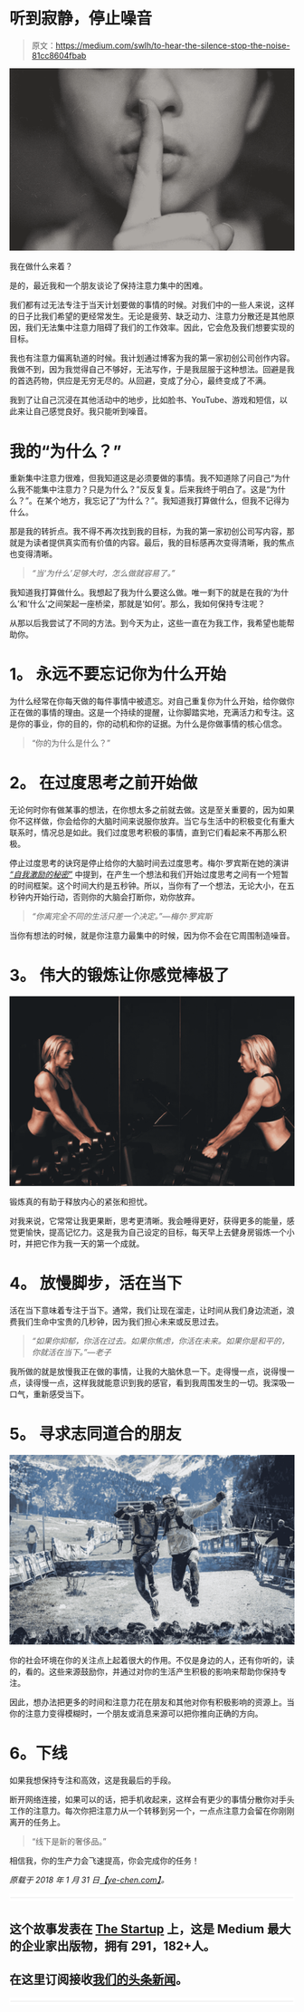 # 听到寂静，停止噪音

> 原文：<https://medium.com/swlh/to-hear-the-silence-stop-the-noise-81cc8604fbab>

![](img/72def74d107bfb9d29b978daca38690b.png)

我在做什么来着？

是的，最近我和一个朋友谈论了保持注意力集中的困难。

我们都有过无法专注于当天计划要做的事情的时候。对我们中的一些人来说，这样的日子比我们希望的更经常发生。无论是疲劳、缺乏动力、注意力分散还是其他原因，我们无法集中注意力阻碍了我们的工作效率。因此，它会危及我们想要实现的目标。

我也有注意力偏离轨道的时候。我计划通过博客为我的第一家初创公司创作内容。我做不到，因为我觉得自己不够好，无法写作，于是我屈服于这种想法。回避是我的首选药物，供应是无穷无尽的。从回避，变成了分心，最终变成了不满。

我到了让自己沉浸在其他活动中的地步，比如脸书、YouTube、游戏和短信，以此来让自己感觉良好。我只能听到噪音。

# 我的“为什么？”

重新集中注意力很难，但我知道这是必须要做的事情。我不知道除了问自己“为什么我不能集中注意力？只是为什么？”反反复复。后来我终于明白了。这是“为什么？”。在某个地方，我忘记了“为什么？”。我知道我打算做什么，但我不记得为什么。

那是我的转折点。我不得不再次找到我的目标，为我的第一家初创公司写内容，那就是为读者提供真实而有价值的内容。最后，我的目标感再次变得清晰，我的焦点也变得清晰。

> *“当‘为什么’足够大时，怎么做就容易了。”*

我知道我打算做什么。我想起了我为什么要这么做。唯一剩下的就是在我的‘为什么’和‘什么’之间架起一座桥梁，那就是‘如何’。那么，我如何保持专注呢？

从那以后我尝试了不同的方法。到今天为止，这些一直在为我工作，我希望也能帮助你。

# **1。** **永远不要忘记你为什么开始**

为什么经常在你每天做的每件事情中被遗忘。对自己重复你为什么开始，给你做你正在做的事情的理由。这是一个持续的提醒，让你脚踏实地，充满活力和专注。这是你的事业，你的目的，你的动机和你的证据。为什么是你做事情的核心信念。

> “你的为什么是什么？”

# **2。** **在过度思考之前开始做**

无论何时你有做某事的想法，在你想太多之前就去做。这是至关重要的，因为如果你不这样做，你会给你的大脑时间来说服你放弃。当它与生活中的积极变化有重大联系时，情况总是如此。我们过度思考积极的事情，直到它们看起来不再那么积极。

停止过度思考的诀窍是停止给你的大脑时间去过度思考。梅尔·罗宾斯在她的演讲 [*“自我激励的秘密”*](https://www.youtube.com/watch?v=2Lz0VOltZKA) 中提到，在产生一个想法和我们开始过度思考之间有一个短暂的时间框架。这个时间大约是五秒钟。所以，当你有了一个想法，无论大小，在五秒钟内开始行动，否则你的大脑会打断你，劝你放弃。

> *“你离完全不同的生活只差一个决定。”—梅尔·罗宾斯*

当你有想法的时候，就是你注意力最集中的时候，因为你不会在它周围制造噪音。

# **3。** **伟大的锻炼让你感觉棒极了**

![](img/64a4a796fb64b07ce789281781db640c.png)

锻炼真的有助于释放内心的紧张和担忧。

对我来说，它常常让我更果断，思考更清晰。我会睡得更好，获得更多的能量，感觉更愉快，提高记忆力。这是我为自己设定的目标，每天早上去健身房锻炼一个小时，并把它作为我一天的第一个成就。

# **4。** **放慢脚步，活在当下**

活在当下意味着专注于当下。通常，我们让现在溜走，让时间从我们身边流逝，浪费我们生命中宝贵的几秒钟，因为我们担心未来或反思过去。

> *“如果你抑郁，你活在过去。如果你焦虑，你活在未来。如果你是和平的，你就活在当下。”—老子*

我所做的就是放慢我正在做的事情，让我的大脑休息一下。走得慢一点，说得慢一点，读得慢一点，这样我就能意识到我的感官，看到我周围发生的一切。我深吸一口气，重新感受当下。

# **5。** **寻求志同道合的朋友**

![](img/02b39802433a27f31f7b9ee3f71f8a97.png)

你的社会环境在你的关注点上起着很大的作用。不仅是身边的人，还有你听的，读的，看的。这些来源鼓励你，并通过对你的生活产生积极的影响来帮助你保持专注。

因此，想办法把更多的时间和注意力花在朋友和其他对你有积极影响的资源上。当你的注意力变得模糊时，一个朋友或消息来源可以把你推向正确的方向。

# 6。下线

如果我想保持专注和高效，这是我最后的手段。

断开网络连接，如果可以的话，把手机收起来，这样会有更少的事情分散你对手头工作的注意力。每次你把注意力从一个转移到另一个，一点点注意力会留在你刚刚离开的任务上。

> “线下是新的奢侈品。”

相信我，你的生产力会飞速提高，你会完成你的任务！

*原载于 2018 年 1 月 31 日*[*【ye-chen.com】*](https://ye-chen.com/to-hear-the-silence-stop-the-noise/)*。*

![](img/731acf26f5d44fdc58d99a6388fe935d.png)

## 这个故事发表在 [The Startup](https://medium.com/swlh) 上，这是 Medium 最大的企业家出版物，拥有 291，182+人。

## 在这里订阅接收[我们的头条新闻](http://growthsupply.com/the-startup-newsletter/)。

![](img/731acf26f5d44fdc58d99a6388fe935d.png)